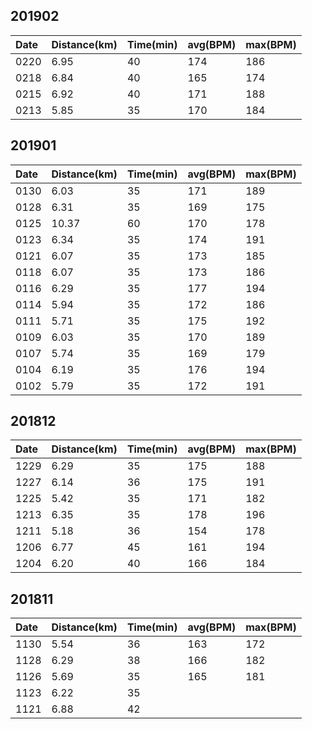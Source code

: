 ## 201902
Date|Distance(km)|Time(min)|avg(BPM)|max(BPM)
:--|:--|:--|:--|:--
0220|6.95|40|174|186
0218|6.84|40|165|174
0215|6.92|40|171|188
0213|5.85|35|170|184

## 201901
Date|Distance(km)|Time(min)|avg(BPM)|max(BPM)
:--|:--|:--|:--|:--
0130|6.03|35|171|189
0128|6.31|35|169|175
0125|10.37|60|170|178
0123|6.34|35|174|191
0121|6.07|35|173|185
0118|6.07|35|173|186
0116|6.29|35|177|194
0114|5.94|35|172|186
0111|5.71|35|175|192
0109|6.03|35|170|189
0107|5.74|35|169|179
0104|6.19|35|176|194
0102|5.79|35|172|191

## 201812
Date|Distance(km)|Time(min)|avg(BPM)|max(BPM)
:--|:--|:--|:--|:--
1229|6.29|35|175|188
1227|6.14|36|175|191
1225|5.42|35|171|182
1213|6.35|35|178|196
1211|5.18|36|154|178
1206|6.77|45|161|194
1204|6.20|40|166|184

## 201811
Date|Distance(km)|Time(min)|avg(BPM)|max(BPM)
:--|:--|:--|:--|:--
1130|5.54|36|163|172
1128|6.29|38|166|182
1126|5.69|35|165|181
1123|6.22|35||
1121|6.88|42||
